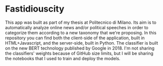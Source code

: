 # Fastidiouscity
This app was built as part of my thesis at Politecnico di Milano. Its aim is to automatically analyze online news and/or political speeches in order to categorize them according to a new taxonomy that we're proposing.
In this repository you can find both the client-side of the application, built in HTML+Javascript, and the server-side, built in Python.
The classifier is built on the new BERT technology published by Google in 2018. I'm not sharing the classifiers' weights because of GitHub size limits, but I will be sharing the notebooks that I used to train and deploy the models.
